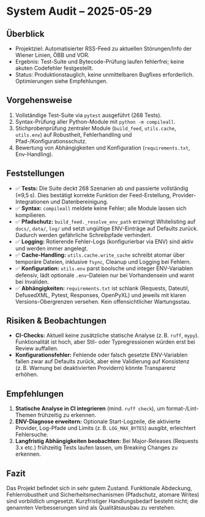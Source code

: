 # System Audit – 2025-05-29

## Überblick
- Projektziel: Automatisierter RSS-Feed zu aktuellen Störungen/Info der Wiener Linien, ÖBB und VOR.
- Ergebnis: Test-Suite und Bytecode-Prüfung laufen fehlerfrei; keine akuten Codefehler festgestellt.
- Status: Produktionstauglich, keine unmittelbaren Bugfixes erforderlich. Optimierungen siehe Empfehlungen.

## Vorgehensweise
1. Vollständige Test-Suite via `pytest` ausgeführt (268 Tests).
2. Syntax-Prüfung aller Python-Module mit `python -m compileall`.
3. Stichprobenprüfung zentraler Module (`build_feed`, `utils.cache`, `utils.env`) auf Robustheit, Fehlerhandling und Pfad-/Konfigurationsschutz.
4. Bewertung von Abhängigkeiten und Konfiguration (`requirements.txt`, Env-Handling).

## Feststellungen
- ✅ **Tests:** Die Suite deckt 268 Szenarien ab und passierte vollständig (≈9,5 s). Dies bestätigt korrekte Funktion der Feed-Erstellung, Provider-Integrationen und Datenbereinigung.
- ✅ **Syntax:** `compileall` meldete keine Fehler; alle Module lassen sich kompilieren.
- ✅ **Pfadschutz:** `build_feed._resolve_env_path` erzwingt Whitelisting auf `docs/`, `data/`, `log/` und setzt ungültige ENV-Einträge auf Defaults zurück. Dadurch werden gefährliche Schreibpfade verhindert.
- ✅ **Logging:** Rotierende Fehler-Logs (konfigurierbar via ENV) sind aktiv und werden immer angelegt.
- ✅ **Cache-Handling:** `utils.cache.write_cache` schreibt atomar über temporäre Dateien, inklusive `fsync`, Cleanup und Logging bei Fehlern.
- ✅ **Konfiguration:** `utils.env` parst boolsche und integer ENV-Variablen defensiv, lädt optionale `.env`-Dateien nur bei Vorhandensein und warnt bei Invaliden.
- ✅ **Abhängigkeiten:** `requirements.txt` ist schlank (Requests, Dateutil, DefusedXML, Pytest, Responses, OpenPyXL) und jeweils mit klaren Versions-Obergrenzen versehen. Kein offensichtlicher Wartungsstau.

## Risiken & Beobachtungen
- **CI-Checks:** Aktuell keine zusätzliche statische Analyse (z. B. `ruff`, `mypy`). Funktionalität ist hoch, aber Stil- oder Typregressionen würden erst bei Review auffallen.
- **Konfigurationsfehler:** Fehlende oder falsch gesetzte ENV-Variablen fallen zwar auf Defaults zurück, aber eine Validierung auf Konsistenz (z. B. Warnung bei deaktivierten Providern) könnte Transparenz erhöhen.

## Empfehlungen
1. **Statische Analyse in CI integrieren** (mind. `ruff check`), um format-/Lint-Themen frühzeitig zu erkennen.
2. **ENV-Diagnose erweitern:** Optionale Start-Logzeile, die aktivierte Provider, Log-Pfade und Limits (z. B. `LOG_MAX_BYTES`) ausgibt, erleichtert Fehlersuche.
3. **Langfristig Abhängigkeiten beobachten:** Bei Major-Releases (Requests 3.x etc.) frühzeitig Tests laufen lassen, um Breaking Changes zu erkennen.

## Fazit
Das Projekt befindet sich in sehr gutem Zustand. Funktionale Abdeckung, Fehlerrobustheit und Sicherheitsmechanismen (Pfadschutz, atomare Writes) sind vorbildlich umgesetzt. Kurzfristiger Handlungsbedarf besteht nicht; die genannten Verbesserungen sind als Qualitätsausbau zu verstehen.
